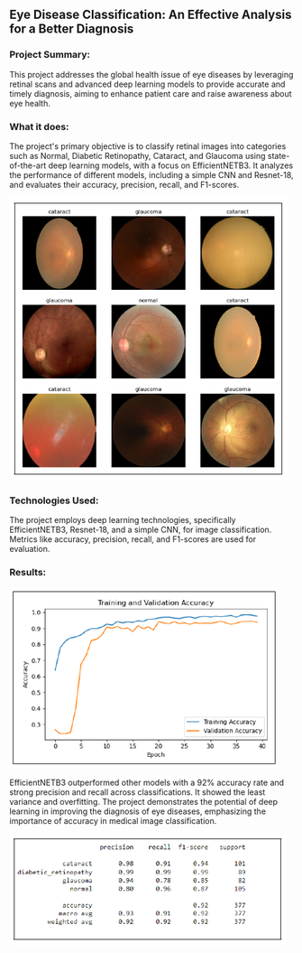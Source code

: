 
##  Eye Disease Classification: An Effective Analysis for a Better Diagnosis

### Project Summary:

This project addresses the global health issue of eye diseases by leveraging retinal scans and advanced deep learning models to provide accurate and timely diagnosis, aiming to enhance patient care and raise awareness about eye health.


### What it does: 

The project's primary objective is to classify retinal images into categories such as Normal, Diabetic Retinopathy, Cataract, and Glaucoma using state-of-the-art deep learning models, with a focus on EfficientNETB3. It analyzes the performance of different models, including a simple CNN and Resnet-18, and evaluates their accuracy, precision, recall, and F1-scores.

![Capture.PNG](Capture.PNG)


### Technologies Used: 

The project employs deep learning technologies, specifically EfficientNETB3, Resnet-18, and a simple CNN, for image classification. Metrics like accuracy, precision, recall, and F1-scores are used for evaluation.

### Results:

![Capture2.PNG](Capture2.PNG)


EfficientNETB3 outperformed other models with a 92% accuracy rate and strong precision and recall across classifications. It showed the least variance and overfitting. The project demonstrates the potential of deep learning in improving the diagnosis of eye diseases, emphasizing the importance of accuracy in medical image classification.

![Capture1.PNG](Capture1.PNG)